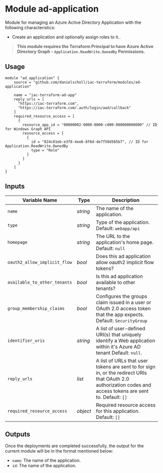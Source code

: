 # Module ad-application

Module for managing an Azure Active Directory Application with the following characteristics:

- Create an application and optionally assign roles to it..

> __This module requires the Terraform Principal to have Azure Active Directory Graph - `Application.ReadWrite.OwnedBy` Permissions.__


## Usage

```
module "ad_application" {
    source = "github.com/danielscholl/iac-terraform/modules/ad-application"

    name = "iac-terraform-ad-app"
    reply_urls = [
      "https://iac-terraform.com",
      "https://iac-terraform.com/.auth/login/aad/callback"
    ]
    required_resource_access = [
      {
        resource_app_id = "00000002-0000-0000-c000-000000000000" // ID for Windows Graph API
        resource_access = [
          {
            id = "824c81eb-e3f8-4ee6-8f6d-de7f50d565b7", // ID for Application.ReadWrite.OwnedBy
            type = "Role"
          }
        ]
      }
    ]
}
```

## Inputs

| Variable Name | Type       | Description                          | 
| ------------- | ---------- | ------------------------------------ |
| `name`        | _string_   | The name of the application.         |
| `type`        | _string_   | Type of the application. Default: `webapp/api` |
| `homepage`    | _string_   | The URL to the application's home page. Default:  `null` |
| `oauth2_allow_implicit_flow` | _bool_ | Does this ad application allow oauth2 implicit flow tokens? |
| `available_to_other_tenants` | _bool_ | Is this ad application available to other tenants? |
| `group_membership_claims` | _bool_ | Configures the groups claim issued in a user or OAuth 2.0 access token that the app expects. Default: `SecurityGroup` |
| `identifier_uris` | _string_ | A list of user-defined URI(s) that uniquely identify a Web application within it's Azure AD tenant Default: `null`.
| `reply_urls`  | _list_     | A list of URLs that user tokens are sent to for sign in, or the redirect URIs that OAuth 2.0 authorization codes and access tokens are sent to. Default: `[]` |
| `required_resource_access` | _object_ | Required resource access for this application. Default: `[]` |



## Outputs

Once the deployments are completed successfully, the output for the current module will be in the format mentioned below:

- `name`: The name of the application.
- `id`: The name of the application.



